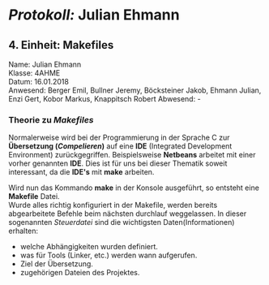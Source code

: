 # *Protokoll:* Julian Ehmann  

## **4. Einheit: Makefiles**  
 Name: Julian Ehmann  
 Klasse: 4AHME  
 Datum: 16.01.2018  
 Anwesend: Berger Emil, Bullner Jeremy, Böcksteiner Jakob, Ehmann Julian, Enzi Gert, Kobor Markus, Knappitsch Robert
 Abwesend: -
 
 ### Theorie zu *Makefiles*
 
 Normalerweise wird bei der Programmierung in der Sprache C zur **Übersetzung (*Compelieren*)** auf eine **IDE** 
 (Integrated Development Environment) zurückgegriffen. Beispielsweise **Netbeans** arbeitet mit einer vorher genannten **IDE**. 
 Dies ist für uns bei dieser Thematik soweit interessant, da die **IDE's** mit **make** arbeiten.
 
 Wird nun das Kommando **make** in der Konsole ausgeführt, so entsteht eine **Makefile** Datei.  
 Wurde alles richtig konfiguriert in der Makefile, werden bereits abgearbeitete Befehle beim nächsten durchlauf weggelassen.
 In dieser sogenannten *Steuerdatei* sind die wichtigsten Daten(Informationen) erhalten:
* welche Abhängigkeiten wurden definiert.
* was für Tools (Linker, etc.) werden wann aufgerufen.  
* Ziel der Übersetzung.
* zugehörigen Dateien des Projektes.

 
 
